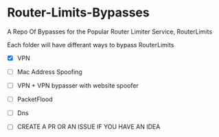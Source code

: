 # Router-Limits-Bypasses
A Repo Of Bypasses for the Popular Router Limiter Service, RouterLimits 


Each folder will have differant ways to bypass RouterLimits

- [x] VPN 

- [ ] Mac Address Spoofing

- [ ] VPN + VPN bypasser with website spoofer

- [ ] PacketFlood

- [ ] Dns

- [ ] CREATE A PR OR AN ISSUE IF YOU HAVE AN IDEA



